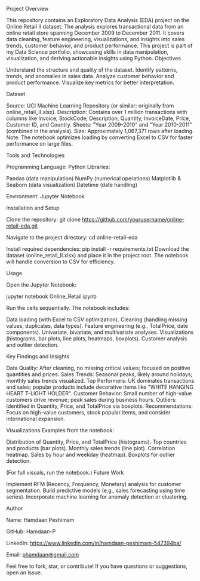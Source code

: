 Project Overview

This repository contains an Exploratory Data Analysis (EDA) project on the Online Retail II dataset. The analysis explores transactional data from an online retail store spanning December 2009 to December 2011. It covers data cleaning, feature engineering, visualizations, and insights into sales trends, customer behavior, and product performance.
This project is part of my Data Science portfolio, showcasing skills in data manipulation, visualization, and deriving actionable insights using Python.
Objectives

Understand the structure and quality of the dataset.
Identify patterns, trends, and anomalies in sales data.
Analyze customer behavior and product performance.
Visualize key metrics for better interpretation.

Dataset

Source: UCI Machine Learning Repository (or similar; originally from online_retail_II.xlsx).
Description: Contains over 1 million transactions with columns like Invoice, StockCode, Description, Quantity, InvoiceDate, Price, Customer ID, and Country.
Sheets: "Year 2009-2010" and "Year 2010-2011" (combined in the analysis).
Size: Approximately 1,067,371 rows after loading.
Note: The notebook optimizes loading by converting Excel to CSV for faster performance on large files.

Tools and Technologies

Programming Language: Python
Libraries:

Pandas (data manipulation)
NumPy (numerical operations)
Matplotlib & Seaborn (data visualization)
Datetime (date handling)


Environment: Jupyter Notebook

Installation and Setup

Clone the repository:
git clone https://github.com/yourusername/online-retail-eda.git

Navigate to the project directory:
cd online-retail-eda

Install required dependencies:
pip install -r requirements.txt
Download the dataset (online_retail_II.xlsx) and place it in the project root. The notebook will handle conversion to CSV for efficiency.

Usage

Open the Jupyter Notebook:

jupyter notebook Online_Retail.ipynb

Run the cells sequentially. The notebook includes:

Data loading (with Excel to CSV optimization).
Cleaning (handling missing values, duplicates, data types).
Feature engineering (e.g., TotalPrice, date components).
Univariate, bivariate, and multivariate analyses.
Visualizations (histograms, bar plots, line plots, heatmaps, boxplots).
Customer analysis and outlier detection.



Key Findings and Insights

Data Quality: After cleaning, no missing critical values; focused on positive quantities and prices.
Sales Trends: Seasonal peaks, likely around holidays; monthly sales trends visualized.
Top Performers: UK dominates transactions and sales; popular products include decorative items like "WHITE HANGING HEART T-LIGHT HOLDER".
Customer Behavior: Small number of high-value customers drive revenue; peak sales during business hours.
Outliers: Identified in Quantity, Price, and TotalPrice via boxplots.
Recommendations: Focus on high-value customers, stock popular items, and consider international expansion.

Visualizations
Examples from the notebook:

Distribution of Quantity, Price, and TotalPrice (histograms).
Top countries and products (bar plots).
Monthly sales trends (line plot).
Correlation heatmap.
Sales by hour and weekday (heatmap).
Boxplots for outlier detection.

(For full visuals, run the notebook.)
Future Work

Implement RFM (Recency, Frequency, Monetary) analysis for customer segmentation.
Build predictive models (e.g., sales forecasting using time series).
Incorporate machine learning for anomaly detection or clustering.


Author

Name: Hamdaan Peshimam

GitHub: Hamdaan-P

LinkedIn: https://www.linkedin.com/in/hamdaan-peshimam-547394ba/

Email: phamdaan@gmail.com


Feel free to fork, star, or contribute! If you have questions or suggestions, open an issue.


